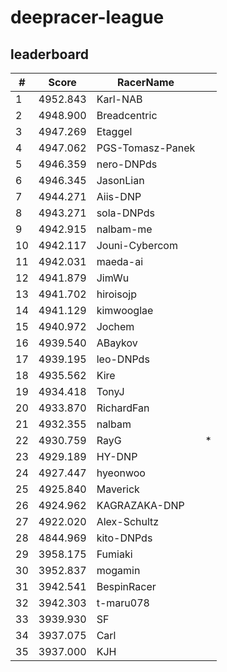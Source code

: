 # deepracer-league

## leaderboard

<!-- leaderboard -->
| # | Score | RacerName |   |
| - | ----- | --------- | - |
| 1 | 4952.843 | Karl-NAB | |
| 2 | 4948.900 | Breadcentric | |
| 3 | 4947.269 | Etaggel | |
| 4 | 4947.062 | PGS-Tomasz-Panek | |
| 5 | 4946.359 | nero-DNPds | |
| 6 | 4946.345 | JasonLian | |
| 7 | 4944.271 | Aiis-DNP | |
| 8 | 4943.271 | sola-DNPds | |
| 9 | 4942.915 | nalbam-me | |
| 10 | 4942.117 | Jouni-Cybercom | |
| 11 | 4942.031 | maeda-ai | |
| 12 | 4941.879 | JimWu | |
| 13 | 4941.702 | hiroisojp | |
| 14 | 4941.129 | kimwooglae | |
| 15 | 4940.972 | Jochem | |
| 16 | 4939.540 | ABaykov | |
| 17 | 4939.195 | leo-DNPds | |
| 18 | 4935.562 | Kire | |
| 19 | 4934.418 | TonyJ | |
| 20 | 4933.870 | RichardFan | |
| 21 | 4932.355 | nalbam | |
| 22 | 4930.759 | RayG | * |
| 23 | 4929.189 | HY-DNP | |
| 24 | 4927.447 | hyeonwoo | |
| 25 | 4925.840 | Maverick | |
| 26 | 4924.962 | KAGRAZAKA-DNP | |
| 27 | 4922.020 | Alex-Schultz | |
| 28 | 4844.969 | kito-DNPds | |
| 29 | 3958.175 | Fumiaki | |
| 30 | 3952.837 | mogamin | |
| 31 | 3942.541 | BespinRacer | |
| 32 | 3942.303 | t-maru078 | |
| 33 | 3939.930 | SF | |
| 34 | 3937.075 | Carl | |
| 35 | 3937.000 | KJH | |
